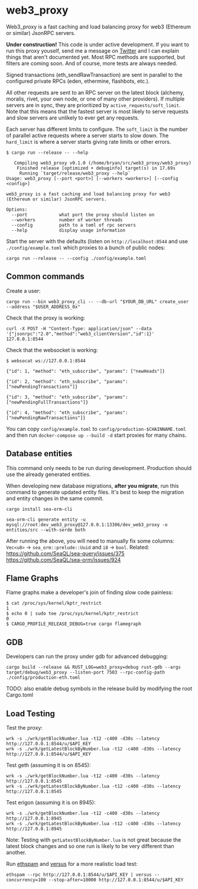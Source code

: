 # web3_proxy

Web3_proxy is a fast caching and load balancing proxy for web3 (Ethereum or similar) JsonRPC servers.

**Under construction!** This code is under active development. If you want to run this proxy youself, send me a message on [Twitter](https://twitter.com/StittsHappening) and I can explain things that aren't documented yet. Most RPC methods are supported, but filters are coming soon. And of course, more tests are always needed.

Signed transactions (eth_sendRawTransaction) are sent in parallel to the configured private RPCs (eden, ethermine, flashbots, etc.).

All other requests are sent to an RPC server on the latest block (alchemy, moralis, rivet, your own node, or one of many other providers). If multiple servers are in sync, they are prioritized by `active_requests/soft_limit`. Note that this means that the fastest server is most likely to serve requests and slow servers are unlikely to ever get any requests.

Each server has different limits to configure. The `soft_limit` is the number of parallel active requests where a server starts to slow down. The `hard_limit` is where a server starts giving rate limits or other errors.

```
$ cargo run --release -- --help
```
```
   Compiling web3_proxy v0.1.0 (/home/bryan/src/web3_proxy/web3_proxy)
    Finished release [optimized + debuginfo] target(s) in 17.69s
     Running `target/release/web3_proxy --help`
Usage: web3_proxy [--port <port>] [--workers <workers>] [--config <config>]

web3_proxy is a fast caching and load balancing proxy for web3 (Ethereum or similar) JsonRPC servers.

Options:
  --port            what port the proxy should listen on
  --workers         number of worker threads
  --config          path to a toml of rpc servers
  --help            display usage information
```

Start the server with the defaults (listen on `http://localhost:8544` and use `./config/example.toml` which proxies to a bunch of public nodes:

```
cargo run --release -- --config ./config/example.toml
```

## Common commands

Create a user:

```
cargo run --bin web3_proxy_cli -- --db-url "$YOUR_DB_URL" create_user --address "$USER_ADDRESS_0x"
```

Check that the proxy is working:

```
curl -X POST -H "Content-Type: application/json" --data '{"jsonrpc":"2.0","method":"web3_clientVersion","id":1}' 127.0.0.1:8544
```

Check that the websocket is working:

```
$ websocat ws://127.0.0.1:8544

{"id": 1, "method": "eth_subscribe", "params": ["newHeads"]}

{"id": 2, "method": "eth_subscribe", "params": ["newPendingTransactions"]}

{"id": 3, "method": "eth_subscribe", "params": ["newPendingFullTransactions"]}

{"id": 4, "method": "eth_subscribe", "params": ["newPendingRawTransactions"]}
```

You can copy `config/example.toml` to `config/production-$CHAINNAME.toml` and then run `docker-compose up --build -d` start proxies for many chains.

## Database entities

This command only needs to be run during development. Production should use the already generated entities.

When developing new database migrations, **after you migrate**, run this command to generate updated entity files. It's best to keep the migration and entity changes in the same commit.

```
cargo install sea-orm-cli
```
```
sea-orm-cli generate entity -u mysql://root:dev_web3_proxy@127.0.0.1:13306/dev_web3_proxy -o entities/src --with-serde both
```

After running the above, you will need to manually fix some columns: `Vec<u8>` -> `sea_orm::prelude::Uuid` and `i8` -> `bool`. Related: <https://github.com/SeaQL/sea-query/issues/375> <https://github.com/SeaQL/sea-orm/issues/924>

## Flame Graphs

Flame graphs make a developer's join of finding slow code painless:

    $ cat /proc/sys/kernel/kptr_restrict
    1
    $ echo 0 | sudo tee /proc/sys/kernel/kptr_restrict
    0
    $ CARGO_PROFILE_RELEASE_DEBUG=true cargo flamegraph


## GDB

Developers can run the proxy under gdb for advanced debugging:

    cargo build --release && RUST_LOG=web3_proxy=debug rust-gdb --args target/debug/web3_proxy --listen-port 7503 --rpc-config-path ./config/production-eth.toml

TODO: also enable debug symbols in the release build by modifying the root Cargo.toml

## Load Testing

Test the proxy:

    wrk -s ./wrk/getBlockNumber.lua -t12 -c400 -d30s --latency http://127.0.0.1:8544/u/$API_KEY
    wrk -s ./wrk/getLatestBlockByNumber.lua -t12 -c400 -d30s --latency http://127.0.0.1:8544/u/$API_KEY

Test geth (assuming it is on 8545):

    wrk -s ./wrk/getBlockNumber.lua -t12 -c400 -d30s --latency http://127.0.0.1:8545
    wrk -s ./wrk/getLatestBlockByNumber.lua -t12 -c400 -d30s --latency http://127.0.0.1:8545

Test erigon (assuming it is on 8945):

    wrk -s ./wrk/getBlockNumber.lua -t12 -c400 -d30s --latency http://127.0.0.1:8945
    wrk -s ./wrk/getLatestBlockByNumber.lua -t12 -c400 -d30s --latency http://127.0.0.1:8945

Note: Testing with `getLatestBlockByNumber.lua` is not great because the latest block changes and so one run is likely to be very different than another.

Run [ethspam](https://github.com/INFURA/versus) and [versus](https://github.com/shazow/ethspam) for a more realistic load test:

    ethspam --rpc http://127.0.0.1:8544/u/$API_KEY | versus --concurrency=100 --stop-after=10000 http://127.0.0.1:8544/u/$API_KEY
